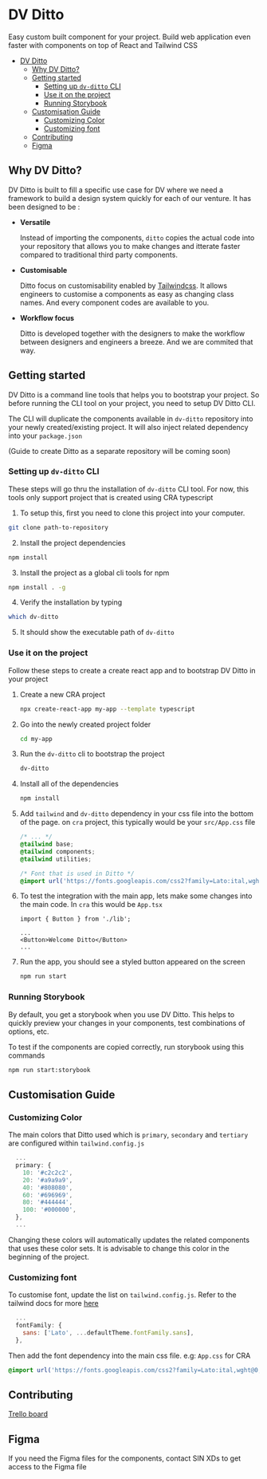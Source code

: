 # DV Ditto
Easy custom built component for your project. Build web application even faster with components on top of React and Tailwind CSS

- [DV Ditto](#dv-ditto)
  - [Why DV Ditto?](#why-dv-ditto)
  - [Getting started](#getting-started)
    - [Setting up `dv-ditto` CLI](#setting-up-dv-ditto-cli)
    - [Use it on the project](#use-it-on-the-project)
    - [Running Storybook](#running-storybook)
  - [Customisation Guide](#customisation-guide)
    - [Customizing Color](#customizing-color)
    - [Customizing font](#customizing-font)
  - [Contributing](#contributing)
  - [Figma](#figma)

## Why DV Ditto?
DV Ditto is built to fill a specific use case for DV where we need a framework to build a design system quickly for each of our venture. It has been designed to be :
- **Versatile**
  
  Instead of importing the components, `ditto` copies the actual code into your repository that allows you to make changes and itterate faster compared to traditional third party components.
- **Customisable**
  
  Ditto focus on customisability enabled by [Tailwindcss](https://tailwindcss.com/). It allows engineers to customise a components as easy as changing class names. And every component codes are available to you.
- **Workflow focus**
  
  Ditto is developed together with the designers to make the workflow between designers and engineers a breeze. And we are commited that way.


## Getting started
DV Ditto is a command line tools that helps you to bootstrap your project. So before running the CLI tool on your project, you need to setup DV Ditto CLI.

The CLI will duplicate the components available in `dv-ditto` repository into your newly created/existing project. It will also inject related dependency into your `package.json`

(Guide to create Ditto as a separate repository will be coming soon)

### Setting up `dv-ditto` CLI

These steps will go thru the installation of `dv-ditto` CLI tool. For now, this tools only support project that is created using CRA typescript

1. To setup this, first you need to clone this project into your computer.
```Bash
git clone path-to-repository
```
2. Install the project dependencies
```Bash
npm install
```
3. Install the project as a global cli tools for npm
```Bash
npm install . -g
```
4. Verify the installation by typing
```Bash
which dv-ditto
```
5. It should show the executable path of `dv-ditto`


###  Use it on the project

Follow these steps to create a create react app and to bootstrap DV Ditto in your project

1. Create a new CRA project
    ```Bash
    npx create-react-app my-app --template typescript
    ```
2. Go into the newly created project folder
    ```Bash
    cd my-app
    ```
3. Run the `dv-ditto` cli to bootstrap the project
    ```Bash
    dv-ditto
    ```
4. Install all of the dependencies
    ```Bash
    npm install
    ```
5. Add `tailwind` and `dv-ditto` dependency in your css file into the bottom of the page. on `cra` project, this typically would be your `src/App.css` file
    ```css
    /* ... */
    @tailwind base;
    @tailwind components;
    @tailwind utilities;

    /* Font that is used in Ditto */
    @import url('https://fonts.googleapis.com/css2?family=Lato:ital,wght@0,100;0,300;0,400;0,700;0,900;1,100;1,300;1,400;1,700;1,900&display=swap');
    ``` 
6. To test the integration with the main app, lets make some changes into the main code. In `cra` this would be `App.tsx`
    ```tsx
    import { Button } from './lib';

    ...
    <Button>Welcome Ditto</Button>
    ...
    ```
7. Run the app, you should see a styled button appeared on the screen
    ```Bash
    npm run start
    ```

### Running Storybook
By default, you get a storybook when you use DV Ditto. This helps to quickly preview your changes in your components, test combinations of options, etc.

To test if the components are copied correctly, run storybook using this commands
```Bash
npm run start:storybook
```


## Customisation Guide
### Customizing Color
The main colors that Ditto used which is `primary`, `secondary` and `tertiary` are configured within `tailwind.config.js`
```javascript
  ...
  primary: {
    10: '#c2c2c2',
    20: '#a9a9a9',
    40: '#808080',
    60: '#696969',
    80: '#444444',
    100: '#000000',
  },
  ...
```
Changing these colors will automatically updates the related components that uses these color sets. It is advisable to change this color in the beginning of the project.
### Customizing font
To customise font, update the list on `tailwind.config.js`. Refer to the tailwind docs for more [here](https://tailwindcss.com/docs/font-family)
```javascript
  ...
  fontFamily: {
    sans: ['Lato', ...defaultTheme.fontFamily.sans],
  },
```
Then add the font dependency into the main css file. e.g: `App.css` for CRA
```css
@import url('https://fonts.googleapis.com/css2?family=Lato:ital,wght@0,100;0,300;0,400;0,700;0,900;1,100;1,300;1,400;1,700;1,900&display=swap');
```

## Contributing
[Trello board](https://trello.com/b/ZBQ6coPz/ditto)

## Figma

If you need the Figma files for the components, contact SIN XDs to get access to the Figma file
